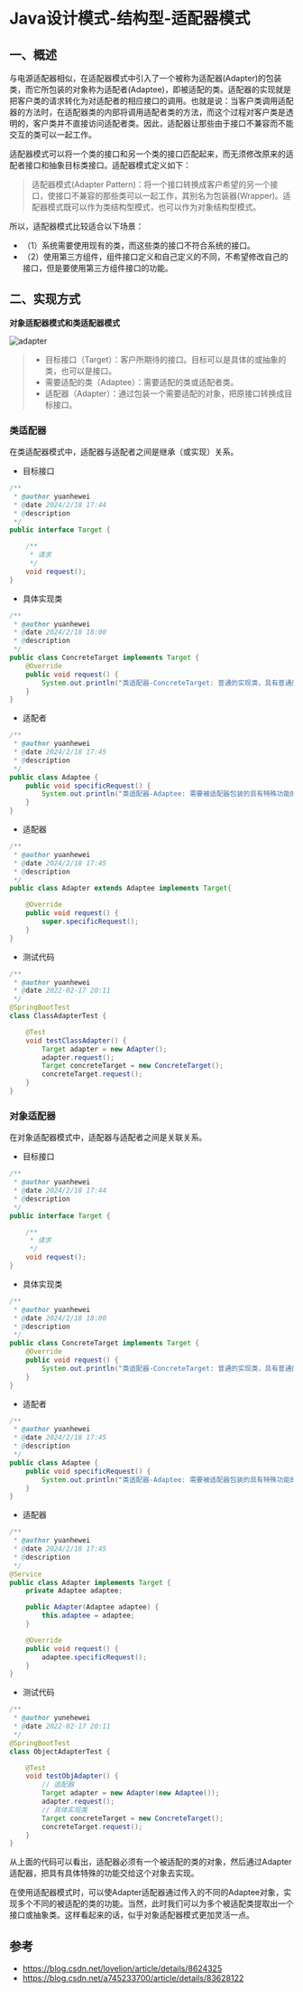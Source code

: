 # Java设计模式-结构型-适配器模式

## 一、概述

​     与电源适配器相似，在适配器模式中引入了一个被称为适配器(Adapter)的包装类，而它所包装的对象称为适配者(Adaptee)，即被适配的类。适配器的实现就是把客户类的请求转化为对适配者的相应接口的调用。也就是说：当客户类调用适配器的方法时，在适配器类的内部将调用适配者类的方法，而这个过程对客户类是透明的，客户类并不直接访问适配者类。因此，适配器让那些由于接口不兼容而不能交互的类可以一起工作。

适配器模式可以将一个类的接口和另一个类的接口匹配起来，而无须修改原来的适配者接口和抽象目标类接口。适配器模式定义如下：

> 适配器模式(Adapter Pattern)：将一个接口转换成客户希望的另一个接口，使接口不兼容的那些类可以一起工作，其别名为包装器(Wrapper)。适配器模式既可以作为类结构型模式，也可以作为对象结构型模式。

所以，适配器模式比较适合以下场景：

- （1）系统需要使用现有的类，而这些类的接口不符合系统的接口。
- （2）使用第三方组件，组件接口定义和自己定义的不同，不希望修改自己的接口，但是要使用第三方组件接口的功能。

## 二、实现方式

**对象适配器模式和类适配器模式**

![adapter](images/adapter.png)

> - 目标接口（Target）：客户所期待的接口。目标可以是具体的或抽象的类，也可以是接口。
> - 需要适配的类（Adaptee）：需要适配的类或适配者类。
> - 适配器（Adapter）：通过包装一个需要适配的对象，把原接口转换成目标接口。

### 类适配器

在类适配器模式中，适配器与适配者之间是继承（或实现）关系。

- 目标接口

```java
/**
 * @author yuanhewei
 * @date 2024/2/18 17:44
 * @description
 */
public interface Target {

    /**
     * 请求
     */
    void request();
}
```

- 具体实现类

```java
/**
 * @author yuanhewei
 * @date 2024/2/18 18:00
 * @description
 */
public class ConcreteTarget implements Target {
    @Override
    public void request() {
        System.out.println("类适配器-ConcreteTarget: 普通的实现类，具有普通的功能！");
    }
}
```

- 适配者

```java
/**
 * @author yuanhewei
 * @date 2024/2/18 17:45
 * @description
 */
public class Adaptee {
    public void specificRequest() {
        System.out.println("类适配器-Adaptee: 需要被适配器包装的具有特殊功能的类！");
    }
}
```

- 适配器

```java
/**
 * @author yuanhewei
 * @date 2024/2/18 17:45
 * @description
 */
public class Adapter extends Adaptee implements Target{

    @Override
    public void request() {
        super.specificRequest();
    }
}
```

- 测试代码

```java
/**
 * @author yuanhewei
 * @date 2022-02-17 20:11
 */
@SpringBootTest
class ClassAdapterTest {

    @Test
    void testClassAdapter() {
        Target adapter = new Adapter();
        adapter.request();
        Target concreteTarget = new ConcreteTarget();
        concreteTarget.request();
    }
}
```

### 对象适配器

在对象适配器模式中，适配器与适配者之间是关联关系。

- 目标接口

```java
/**
 * @author yuanhewei
 * @date 2024/2/18 17:44
 * @description
 */
public interface Target {

    /**
     * 请求
     */
    void request();
}
```

- 具体实现类

```java
/**
 * @author yuanhewei
 * @date 2024/2/18 18:00
 * @description
 */
public class ConcreteTarget implements Target {
    @Override
    public void request() {
        System.out.println("类适配器-ConcreteTarget: 普通的实现类，具有普通的功能！");
    }
}
```

- 适配者

```java
/**
 * @author yuanhewei
 * @date 2024/2/18 17:45
 * @description
 */
public class Adaptee {
    public void specificRequest() {
        System.out.println("类适配器-Adaptee: 需要被适配器包装的具有特殊功能的类！");
    }
}
```

- 适配器

```java
/**
 * @author yuanhewei
 * @date 2024/2/18 17:45
 * @description
 */
@Service
public class Adapter implements Target {
    private Adaptee adaptee;

    public Adapter(Adaptee adaptee) {
        this.adaptee = adaptee;
    }

    @Override
    public void request() {
        adaptee.specificRequest();
    }
}
```

- 测试代码

```java
/**
 * @author yunehewei
 * @date 2022-02-17 20:11
 */
@SpringBootTest
class ObjectAdapterTest {

    @Test
    void testObjAdapter() {
        // 适配器
        Target adapter = new Adapter(new Adaptee());
        adapter.request();
        // 具体实现类
        Target concreteTarget = new ConcreteTarget();
        concreteTarget.request();
    }
}
```

从上面的代码可以看出，适配器必须有一个被适配的类的对象，然后通过Adapter适配器，把具有具体特殊的功能交给这个对象去实现。

在使用适配器模式时，可以使Adapter适配器通过传入的不同的Adaptee对象，实现多个不同的被适配的类的功能。当然，此时我们可以为多个被适配类提取出一个接口或抽象类。这样看起来的话，似乎对象适配器模式更加灵活一点。

## 参考

- https://blog.csdn.net/lovelion/article/details/8624325
- https://blog.csdn.net/a745233700/article/details/83628122

